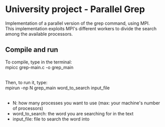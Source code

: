 # University project - Parallel Grep

Implementation of a parallel version of the grep command, using MPI. <br>
This implementation exploits MPI's different workers to divide the search among the available processors.

## Compile and run
To compile, type in the terminal: <br>
mpicc grep-main.c -o grep_main <br><br>

Then, to run it, type: <br>
mpirun -np N grep_main word_to_search input_file <br><br>

- N: how many processes you want to use (max: your machine's number of processors)
- word_to_search: the word you are searching for in the text
- input_file: file to search the word into
